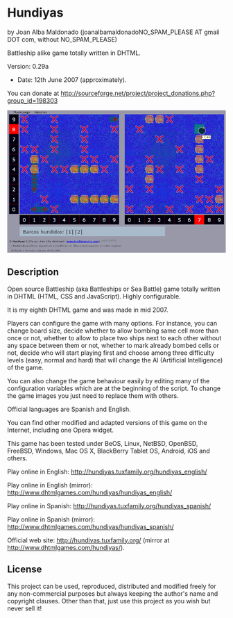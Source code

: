 Hundiyas 
========= 
by Joan Alba Maldonado (joanalbamaldonadoNO_SPAM_PLEASE AT gmail DOT com, without NO_SPAM_PLEASE)

Battleship alike game totally written in DHTML.

Version: 0.29a 
- Date: 12th June 2007 (approximately).

You can donate at http://sourceforge.net/project/project_donations.php?group_id=198303


![ScreenShot](screenshot.gif)


## Description

Open source Battleship (aka Battleships or Sea Battle) game totally written in DHTML (HTML, CSS and JavaScript). Highly configurable.

It is my eighth DHTML game and was made in mid 2007.

Players can configure the game with many options. For instance, you can change board size, decide whether to allow bombing same cell more than once or not, whether to allow to place two ships next to each other without any space between them or not, whether to mark already bombed cells or not, decide who will start playing first and choose among three difficulty levels (easy, normal and hard) that will change the AI (Artificial Intelligence) of the game.

You can also change the game behaviour easily by editing many of the configuration variables which are at the beginning of the script. To change the game images you just need to replace them with others.

Official languages are Spanish and English.

You can find other modified and adapted versions of this game on the Internet, including one Opera widget.

This game has been tested under BeOS, Linux, NetBSD, OpenBSD, FreeBSD, Windows, Mac OS X, BlackBerry Tablet OS, Android, iOS and others.

Play online in English: http://hundiyas.tuxfamily.org/hundiyas_english/

Play online in English (mirror): http://www.dhtmlgames.com/hundiyas/hundiyas_english/

Play online in Spanish: http://hundiyas.tuxfamily.org/hundiyas_spanish/

Play online in Spanish (mirror): http://www.dhtmlgames.com/hundiyas/hundiyas_spanish/

Official web site: http://hundiyas.tuxfamily.org/ (mirror at http://www.dhtmlgames.com/hundiyas/).


## License

This project can be used, reproduced, distributed and modified freely for any non-commercial purposes but always keeping the author's name and copyright clauses. Other than that, just use this project as you wish but never sell it!